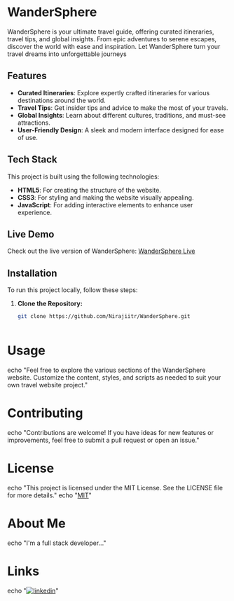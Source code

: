 # WanderSphere
WanderSphere is your ultimate travel guide, offering curated itineraries, travel tips, and global insights. From epic adventures to serene escapes, discover the world with ease and inspiration. Let WanderSphere turn your travel dreams into unforgettable journeys

## Features

- **Curated Itineraries**: Explore expertly crafted itineraries for various destinations around the world.
- **Travel Tips**: Get insider tips and advice to make the most of your travels.
- **Global Insights**: Learn about different cultures, traditions, and must-see attractions.
- **User-Friendly Design**: A sleek and modern interface designed for ease of use.

## Tech Stack

This project is built using the following technologies:

- **HTML5**: For creating the structure of the website.
- **CSS3**: For styling and making the website visually appealing.
- **JavaScript**: For adding interactive elements to enhance user experience.

## Live Demo

Check out the live version of WanderSphere: [WanderSphere Live](https://nirajiitr.github.io/WanderSphere/)

## Installation

To run this project locally, follow these steps:

1. **Clone the Repository:**
   ```bash
   git clone https://github.com/Nirajiitr/WanderSphere.git



# Usage
echo "Feel free to explore the various sections of the WanderSphere website. Customize the content, styles, and scripts as needed to suit your own travel website project."

# Contributing
echo "Contributions are welcome! If you have ideas for new features or improvements, feel free to submit a pull request or open an issue."

# License
echo "This project is licensed under the MIT License. See the LICENSE file for more details."
echo "[MIT](https://choosealicense.com/licenses/mit/)"

# About Me
echo "I'm a full stack developer..."

# Links
echo "[![linkedin](https://img.shields.io/badge/linkedin-0A66C2?style=for-the-badge&logo=linkedin&logoColor=white)](https://www.linkedin.com/in/niraj-kumar-b72976253?utm_source=share&utm_campaign=share_via&utm_content=profile&utm_medium=android_app)"